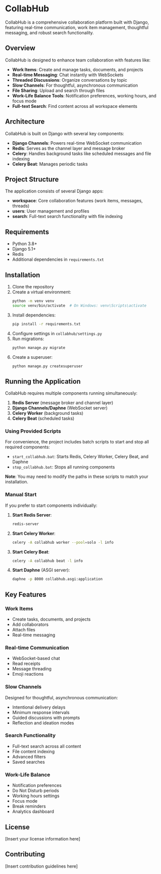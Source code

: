 # CollabHub

CollabHub is a comprehensive collaboration platform built with Django, featuring real-time communication, work item management, thoughtful messaging, and robust search functionality.

## Overview

CollabHub is designed to enhance team collaboration with features like:

- **Work Items**: Create and manage tasks, documents, and projects
- **Real-time Messaging**: Chat instantly with WebSockets
- **Threaded Discussions**: Organize conversations by topic
- **Slow Channels**: For thoughtful, asynchronous communication
- **File Sharing**: Upload and search through files
- **Work-Life Balance Tools**: Notification preferences, working hours, and focus mode
- **Full-text Search**: Find content across all workspace elements

## Architecture

CollabHub is built on Django with several key components:

- **Django Channels**: Powers real-time WebSocket communication
- **Redis**: Serves as the channel layer and message broker
- **Celery**: Handles background tasks like scheduled messages and file indexing
- **Celery Beat**: Manages periodic tasks

## Project Structure

The application consists of several Django apps:

- **workspace**: Core collaboration features (work items, messages, threads)
- **users**: User management and profiles
- **search**: Full-text search functionality with file indexing

## Requirements

- Python 3.8+
- Django 5.1+
- Redis
- Additional dependencies in `requirements.txt`

## Installation

1. Clone the repository
2. Create a virtual environment:
   ```bash
   python -m venv venv
   source venv/bin/activate  # On Windows: venv\Scripts\activate
   ```
3. Install dependencies:
   ```bash
   pip install -r requirements.txt
   ```
4. Configure settings in `collabhub/settings.py`
5. Run migrations:
   ```bash
   python manage.py migrate
   ```
6. Create a superuser:
   ```bash
   python manage.py createsuperuser
   ```

## Running the Application

CollabHub requires multiple components running simultaneously:

1. **Redis Server** (message broker and channel layer)
2. **Django Channels/Daphne** (WebSocket server)
3. **Celery Worker** (background tasks)
4. **Celery Beat** (scheduled tasks)

### Using Provided Scripts

For convenience, the project includes batch scripts to start and stop all required components:

- `start_collabhub.bat`: Starts Redis, Celery Worker, Celery Beat, and Daphne
- `stop_collabhub.bat`: Stops all running components

**Note**: You may need to modify the paths in these scripts to match your installation.

### Manual Start

If you prefer to start components individually:

1. **Start Redis Server**:
   ```bash
   redis-server
   ```

2. **Start Celery Worker**:
   ```bash
   celery -A collabhub worker --pool=solo -l info
   ```

3. **Start Celery Beat**:
   ```bash
   celery -A collabhub beat -l info
   ```

4. **Start Daphne** (ASGI server):
   ```bash
   daphne -p 8000 collabhub.asgi:application
   ```

## Key Features

### Work Items

- Create tasks, documents, and projects
- Add collaborators
- Attach files
- Real-time messaging

### Real-time Communication

- WebSocket-based chat
- Read receipts
- Message threading
- Emoji reactions

### Slow Channels

Designed for thoughtful, asynchronous communication:

- Intentional delivery delays
- Minimum response intervals
- Guided discussions with prompts
- Reflection and ideation modes

### Search Functionality

- Full-text search across all content
- File content indexing
- Advanced filters
- Saved searches

### Work-Life Balance

- Notification preferences
- Do Not Disturb periods
- Working hours settings
- Focus mode
- Break reminders
- Analytics dashboard

## License

[Insert your license information here]

## Contributing

[Insert contribution guidelines here]
